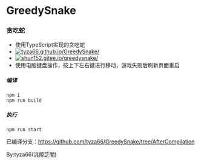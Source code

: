 # GreedySnake
### 贪吃蛇
- 使用TypeScript实现的贪吃蛇
- [![tyza66.github.io/GreedySnake/](https://img.shields.io/badge/tyza66.github.io/GreedySnake/-grey)](https://tyza66.github.io/GreedySnake/)  
- [![shun152.gitee.io/greedysnake/](https://img.shields.io/badge/shun152.gitee.io/greedysnake/-grey)](https://shun152.gitee.io/greedysnake/)  
- 使用电脑键盘操作，按上下左右键进行移动，游戏失败后刷新页面重启

##### 编译
```
npm i
npm run build
```

##### 执行
```
npm run start
```

已编译分支：https://github.com/tyza66/GreedySnake/tree/AfterCompilation

By:tyza66(洮羱芝闇)
